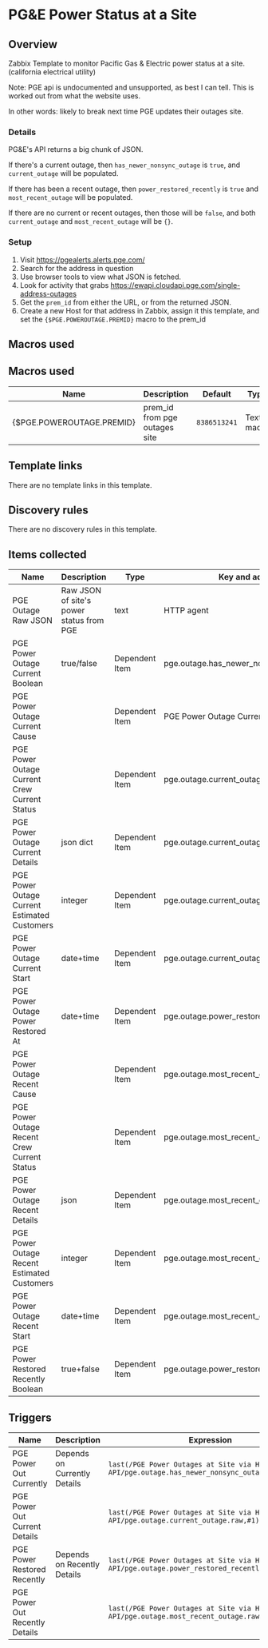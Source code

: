 # PG&E Power Status at a Site

## Overview

Zabbix Template to monitor Pacific Gas & Electric power status at a site.
(california electrical utility)

Note: PGE api is undocumented and unsupported, as best I can tell. This is
worked out from what the website uses.

In other words: likely to break next time PGE updates their outages site.

### Details

PG&E's API returns a big chunk of JSON.

If there's a current outage, then `has_newer_nonsync_outage` is `true`, and
`current_outage` will be populated.

If there has been a recent outage, then `power_restored_recently` is `true`
and `most_recent_outage` will be populated.

If there are no current or recent outages, then those will be `false`, and
both `current_outage` and `most_recent_outage` will be `{}`.

### Setup

1. Visit https://pgealerts.alerts.pge.com/
2. Search for the address in question
3. Use browser tools to view what JSON is fetched.
4. Look for activity that grabs https://ewapi.cloudapi.pge.com/single-address-outages
5. Get the `prem_id` from either the URL, or from the returned JSON.
6. Create a new Host for that address in Zabbix, assign it this template,
   and set the `{$PGE.POWEROUTAGE.PREMID}` macro to the prem_id

## Macros used

## Macros used

|Name|Description|Default|Type|
|----|-----------|-------|----|
|{$PGE.POWEROUTAGE.PREMID}|prem_id from pge outages site|`8386513241`|Text macro|

## Template links

There are no template links in this template.

## Discovery rules

There are no discovery rules in this template.

## Items collected
|Name|Description|Type|Key and additional info|
|----|-----------|----|----|
|PGE Outage Raw JSON|Raw JSON of site's power status from PGE|text|HTTP agent|pge.outage.raw|
|PGE Power Outage Current Boolean|true/false|Dependent Item|pge.outage.has_newer_nonsync_outage|
|PGE Power Outage Current Cause| |Dependent Item|PGE Power Outage Current Cause|
|PGE Power Outage Current Crew Current Status| |Dependent Item|pge.outage.current_outage.crew_current_status|
|PGE Power Outage Current Details|json dict|Dependent Item|pge.outage.current_outage.raw|
|PGE Power Outage Current Estimated Customers|integer |Dependent Item|pge.outage.current_outage.est_customers|
|PGE Power Outage Current Start|date+time |Dependent Item|	pge.outage.current_outage.outage_start|
|PGE Power Outage Power Restored At|date+time |Dependent Item|pge.outage.power_restored_at|
|PGE Power Outage Recent Cause| |Dependent Item|pge.outage.most_recent_outage.cause|
|PGE Power Outage Recent Crew Current Status| |Dependent Item|pge.outage.most_recent_outage.crew_current_status|
|PGE Power Outage Recent Details|json |Dependent Item|pge.outage.most_recent_outage.raw|
|PGE Power Outage Recent Estimated Customers|integer |Dependent Item|pge.outage.most_recent_outage.est_customers|
|PGE Power Outage Recent Start|date+time |Dependent Item|pge.outage.most_recent_outage.outage_start|
|PGE Power Restored Recently Boolean|true+false |Dependent Item|pge.outage.power_restored_recently|


## Triggers

|Name|Description|Expression|Priority|
|----|-----------|----------|--------|
|PGE Power Out Currently|Depends on Currently Details|`last(/PGE Power Outages at Site via HTTP REST API/pge.outage.has_newer_nonsync_outage,#1)="true"`|High|
|PGE Power Out Current Details||`last(/PGE Power Outages at Site via HTTP REST API/pge.outage.current_outage.raw,#1)<>"{}"`|High|
|PGE Power Restored Recently|Depends on Recently Details|`last(/PGE Power Outages at Site via HTTP REST API/pge.outage.power_restored_recently,#1)="true"`|Warning|
|PGE Power Out Recently Details||`last(/PGE Power Outages at Site via HTTP REST API/pge.outage.most_recent_outage.raw,#1)<>"{}"`|Warning|
